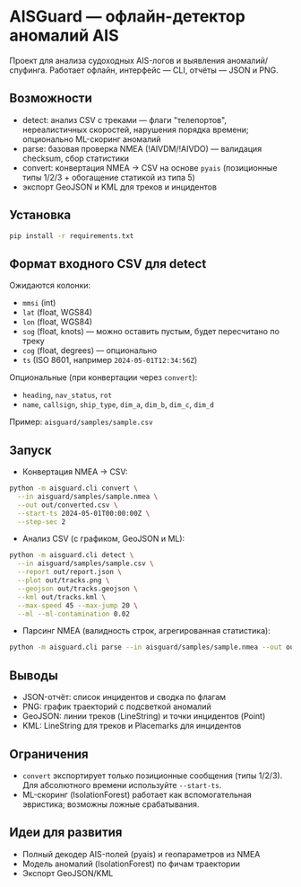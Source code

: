 # AISGuard — офлайн-детектор аномалий AIS

Проект для анализа судоходных AIS-логов и выявления аномалий/спуфинга. Работает офлайн, интерфейс — CLI, отчёты — JSON и PNG.

## Возможности
- detect: анализ CSV с треками — флаги "телепортов", нереалистичных скоростей, нарушения порядка времени; опционально ML-скоринг аномалий
- parse: базовая проверка NMEA (!AIVDM/!AIVDO) — валидация checksum, сбор статистики
- convert: конвертация NMEA → CSV на основе `pyais` (позиционные типы 1/2/3 + обогащение статикой из типа 5)
- экспорт GeoJSON и KML для треков и инцидентов

## Установка
```bash
pip install -r requirements.txt
```

## Формат входного CSV для detect
Ожидаются колонки:
- `mmsi` (int)
- `lat` (float, WGS84)
- `lon` (float, WGS84)
- `sog` (float, knots) — можно оставить пустым, будет пересчитано по треку
- `cog` (float, degrees) — опционально
- `ts` (ISO 8601, например `2024-05-01T12:34:56Z`)

Опциональные (при конвертации через `convert`):
- `heading`, `nav_status`, `rot`
- `name`, `callsign`, `ship_type`, `dim_a`, `dim_b`, `dim_c`, `dim_d`

Пример: `aisguard/samples/sample.csv`

## Запуск
- Конвертация NMEA → CSV:
```bash
python -m aisguard.cli convert \
  --in aisguard/samples/sample.nmea \
  --out out/converted.csv \
  --start-ts 2024-05-01T00:00:00Z \
  --step-sec 2
```

- Анализ CSV (с графиком, GeoJSON и ML):
```bash
python -m aisguard.cli detect \
  --in aisguard/samples/sample.csv \
  --report out/report.json \
  --plot out/tracks.png \
  --geojson out/tracks.geojson \
  --kml out/tracks.kml \
  --max-speed 45 --max-jump 20 \
  --ml --ml-contamination 0.02
```

- Парсинг NMEA (валидность строк, агрегированная статистика):
```bash
python -m aisguard.cli parse --in aisguard/samples/sample.nmea --out out/raw_nmea.csv
```

## Выводы
- JSON-отчёт: список инцидентов и сводка по флагам
- PNG: график траекторий с подсветкой аномалий
- GeoJSON: линии треков (LineString) и точки инцидентов (Point)
- KML: LineString для треков и Placemarks для инцидентов

## Ограничения
- `convert` экспортирует только позиционные сообщения (типы 1/2/3). Для абсолютного времени используйте `--start-ts`.
- ML-скоринг (IsolationForest) работает как вспомогательная эвристика; возможны ложные срабатывания.

## Идеи для развития
- Полный декодер AIS-полей (pyais) и геопараметров из NMEA
- Модель аномалий (IsolationForest) по фичам траектории
- Экспорт GeoJSON/KML
